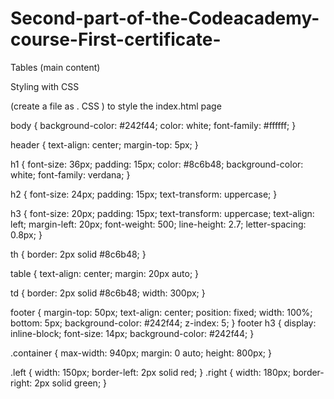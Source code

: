 # Second-part-of-the-Codeacademy-course-First-certificate-
Tables (main content) 

Styling with CSS

(create a file as . CSS ) to style the index.html page

body {
  background-color: #242f44;
  color: white; 
  font-family: #ffffff;
}

header {
  text-align: center;
  margin-top: 5px;
}

h1 {
  font-size: 36px;
  padding: 15px;
  color: #8c6b48;
  background-color: white;
  font-family: verdana;
}

h2 {
  font-size: 24px;
  padding: 15px;
  text-transform: uppercase;
}

h3 {
  font-size: 20px;
  padding: 15px;
  text-transform: uppercase;
  text-align: left;
  margin-left: 20px;
  font-weight: 500;
  line-height: 2.7;
  letter-spacing: 0.8px;
}

th {
  border: 2px solid #8c6b48;
}

table {
  text-align: center;
  margin: 20px auto;
}

td {
  border: 2px solid #8c6b48;
  width: 300px;
}

footer {
  margin-top: 50px;
  text-align: center;
  position: fixed;
  width: 100%;
  bottom: 5px;
  background-color: #242f44;
  z-index: 5;
}
footer h3 {
  display: inline-block;
  font-size: 14px;
  background-color: #242f44;
}

.container {
  max-width: 940px;
  margin: 0 auto;
  height: 800px;
}


.left {
  width: 150px;
  border-left: 2px solid red;
}
.right { 
  width: 180px;
  border-right: 2px  solid green;
}
